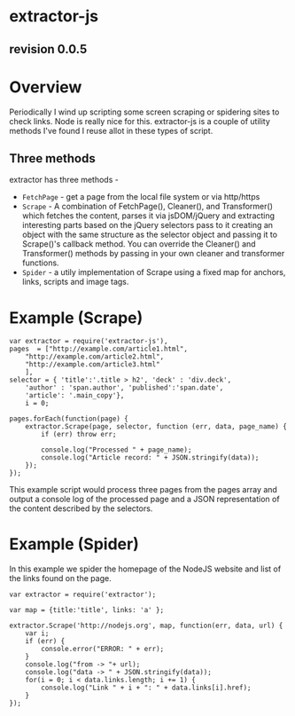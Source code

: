 extractor-js
============
revision 0.0.5
--------------

# Overview

Periodically I wind up scripting some screen scraping or spidering sites to check links.  Node is really nice for this.
extractor-js is a couple of utility methods I've found I reuse allot in these types of script.

## Three methods

extractor has three methods -

* `FetchPage` - get a page from the local file system or via http/https
* `Scrape` - A combination of FetchPage(), Cleaner(), and Transformer() which fetches the content, parses it via 
 jsDOM/jQuery and extracting interesting parts based on the jQuery selectors pass to it creating an object with 
the same structure as the selector object and passing it to Scrape()'s callback method. You can override the Cleaner()
and Transformer() methods by passing in your own cleaner and transformer functions.
* `Spider` - a utily implementation of Scrape using a fixed map for anchors, links, scripts and image tags.

# Example (Scrape)

	var extractor = require('extractor-js'),
	pages  = ["http://example.com/article1.html", 
		"http://example.com/article2.html",
		"http://example.com/article3.html"
		],
	selector = { 'title':'.title > h2', 'deck' : 'div.deck',
		'author' : 'span.author', 'published':'span.date',
		'article': '.main_copy'},
		i = 0;
	
	pages.forEach(function(page) {
		extractor.Scrape(page, selector, function (err, data, page_name) {
			if (err) throw err;
			
			console.log("Processed " + page_name);
			console.log("Article record: " + JSON.stringify(data));
		});
	});
	

This example script would process three pages from the pages array and output a console log of the processed page 
and a JSON representation of the content described by the selectors.

# Example (Spider)

In this example we spider the homepage of the NodeJS website and list of the links found on the page.

	var extractor = require('extractor');

	var map = {title:'title', links: 'a' };

	extractor.Scrape('http://nodejs.org', map, function(err, data, url) {
		var i;
		if (err) {
			console.error("ERROR: " + err);
		}
		console.log("from -> "+ url);
		console.log("data -> " + JSON.stringify(data));
		for(i = 0; i < data.links.length; i += 1) {
			console.log("Link " + i + ": " + data.links[i].href);
		}
	});
